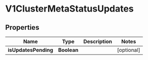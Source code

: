 # V1ClusterMetaStatusUpdates

## Properties
Name | Type | Description | Notes
------------ | ------------- | ------------- | -------------
**isUpdatesPending** | **Boolean** |  |  [optional]
